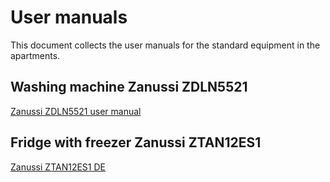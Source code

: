 # User manuals

This document collects the user manuals for the standard equipment in the apartments.

## Washing machine Zanussi ZDLN5521

[Zanussi ZDLN5521 user manual](./zdln5521.pdf)

## Fridge with freezer Zanussi ZTAN12ES1 

[Zanussi ZTAN12ES1 DE](./ztan12es1.pdf)
